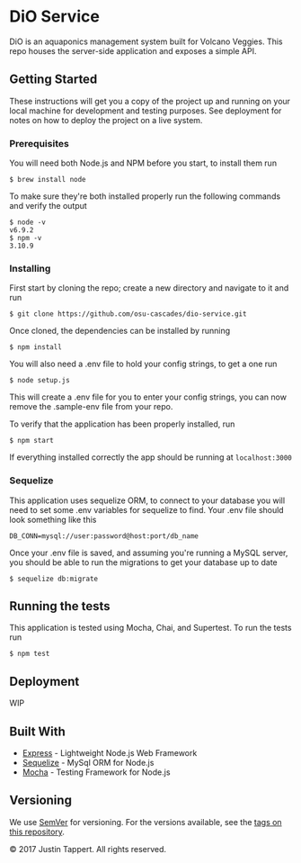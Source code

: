 # DiO Service

DiO is an aquaponics management system built for Volcano Veggies. This repo houses the server-side application and exposes a simple API.

## Getting Started

These instructions will get you a copy of the project up and running on your local machine for development and testing purposes. See deployment for notes on how to deploy the project on a live system.

### Prerequisites

You will need both Node.js and NPM before you start, to install them run

```
$ brew install node
```
To make sure they're both installed properly run the following commands and verify the output
```npm
$ node -v
v6.9.2
$ npm -v
3.10.9
```

### Installing

First start by cloning the repo; create a new directory and navigate to it and run
```npm
$ git clone https://github.com/osu-cascades/dio-service.git
```
Once cloned, the dependencies can be installed by running
```npm
$ npm install
```
You will also need a .env file to hold your config strings, to get a one run
```npm
$ node setup.js
```
This will create a .env file for you to enter your config strings, you can now remove the .sample-env file from your repo.

To verify that the application has been properly installed, run
```npm
$ npm start
```
If everything installed correctly the app should be running at `localhost:3000`

### Sequelize

This application uses sequelize ORM, to connect to your database you will need to set some .env variables for sequelize to find. Your .env file should look something like this
```npm
DB_CONN=mysql://user:password@host:port/db_name
```
Once your .env file is saved, and assuming you're running a MySQL server, you should be able to run the migrations to get your database up to date

```npm
$ sequelize db:migrate
```

## Running the tests

This application is tested using Mocha, Chai, and Supertest. To run the tests run
```npm
$ npm test
```

## Deployment

WIP

## Built With

* [Express](https://expressjs.com/) - Lightweight Node.js Web Framework
* [Sequelize](http://docs.sequelizejs.com/) - MySql ORM for Node.js
* [Mocha](https://mochajs.org/) - Testing Framework for Node.js

## Versioning

We use [SemVer](http://semver.org/) for versioning. For the versions available, see the [tags on this repository](https://github.com/osu-cascades/dio-service/tags).

&copy; 2017 Justin Tappert. All rights reserved.